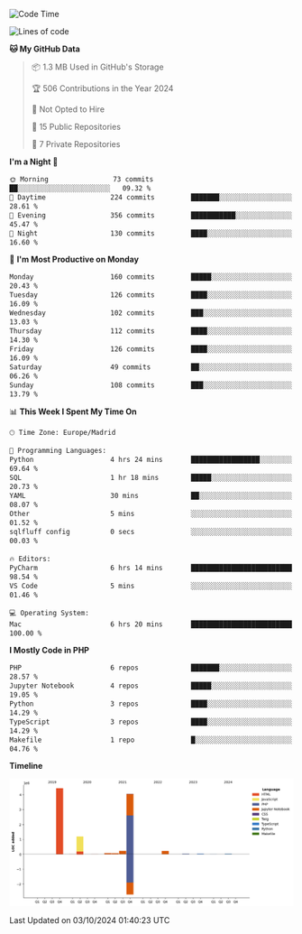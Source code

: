 <!--START_SECTION:waka-->
![Code Time](http://img.shields.io/badge/Code%20Time-387%20hrs%2037%20mins-blue)

![Lines of code](https://img.shields.io/badge/From%20Hello%20World%20I%27ve%20Written-10.4%20million%20lines%20of%20code-blue)

**🐱 My GitHub Data** 

> 📦 1.3 MB Used in GitHub's Storage 
 > 
> 🏆 506 Contributions in the Year 2024
 > 
> 🚫 Not Opted to Hire
 > 
> 📜 15 Public Repositories 
 > 
> 🔑 7 Private Repositories 
 > 
**I'm a Night 🦉** 

```text
🌞 Morning                73 commits          ██░░░░░░░░░░░░░░░░░░░░░░░   09.32 % 
🌆 Daytime                224 commits         ███████░░░░░░░░░░░░░░░░░░   28.61 % 
🌃 Evening                356 commits         ███████████░░░░░░░░░░░░░░   45.47 % 
🌙 Night                  130 commits         ████░░░░░░░░░░░░░░░░░░░░░   16.60 % 
```
📅 **I'm Most Productive on Monday** 

```text
Monday                   160 commits         █████░░░░░░░░░░░░░░░░░░░░   20.43 % 
Tuesday                  126 commits         ████░░░░░░░░░░░░░░░░░░░░░   16.09 % 
Wednesday                102 commits         ███░░░░░░░░░░░░░░░░░░░░░░   13.03 % 
Thursday                 112 commits         ████░░░░░░░░░░░░░░░░░░░░░   14.30 % 
Friday                   126 commits         ████░░░░░░░░░░░░░░░░░░░░░   16.09 % 
Saturday                 49 commits          ██░░░░░░░░░░░░░░░░░░░░░░░   06.26 % 
Sunday                   108 commits         ███░░░░░░░░░░░░░░░░░░░░░░   13.79 % 
```


📊 **This Week I Spent My Time On** 

```text
🕑︎ Time Zone: Europe/Madrid

💬 Programming Languages: 
Python                   4 hrs 24 mins       █████████████████░░░░░░░░   69.64 % 
SQL                      1 hr 18 mins        █████░░░░░░░░░░░░░░░░░░░░   20.73 % 
YAML                     30 mins             ██░░░░░░░░░░░░░░░░░░░░░░░   08.07 % 
Other                    5 mins              ░░░░░░░░░░░░░░░░░░░░░░░░░   01.52 % 
sqlfluff config          0 secs              ░░░░░░░░░░░░░░░░░░░░░░░░░   00.03 % 

🔥 Editors: 
PyCharm                  6 hrs 14 mins       █████████████████████████   98.54 % 
VS Code                  5 mins              ░░░░░░░░░░░░░░░░░░░░░░░░░   01.46 % 

💻 Operating System: 
Mac                      6 hrs 20 mins       █████████████████████████   100.00 % 
```

**I Mostly Code in PHP** 

```text
PHP                      6 repos             ███████░░░░░░░░░░░░░░░░░░   28.57 % 
Jupyter Notebook         4 repos             █████░░░░░░░░░░░░░░░░░░░░   19.05 % 
Python                   3 repos             ████░░░░░░░░░░░░░░░░░░░░░   14.29 % 
TypeScript               3 repos             ████░░░░░░░░░░░░░░░░░░░░░   14.29 % 
Makefile                 1 repo              █░░░░░░░░░░░░░░░░░░░░░░░░   04.76 % 
```



**Timeline**

![Lines of Code chart](https://raw.githubusercontent.com/danisoronellas/danisoronellas/main/assets/bar_graph.png)


 Last Updated on 03/10/2024 01:40:23 UTC
<!--END_SECTION:waka-->
